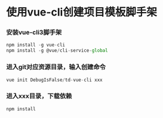 # 使用vue-cli创建项目模板脚手架
### 安装vue-cli3脚手架
```javascript
npm install -g vue-cli
npm install -g @vue/cli-service-global
```
### 进入git对应资源目录，输入创建命令
```javascript
vue init DebugIsFalse/td-vue-cli xxx
```
### 进入xxx目录，下载依赖
```javascript
npm install
```
